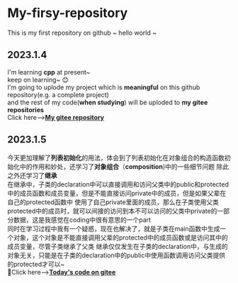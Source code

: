 # My-firsy-repository
This is my  first repository on github ~ hello world ~
## 2023.1.4
I'm learning **cpp** at present~  
keep on learning~ :blush:   
I'm going to uplode my project which is **meaningful** on this github repository(e.g. a complete project)  
and the rest of my code(**when studying**) will be uploded to **my gitee repositories**   
Click here-->[**My gitee repository**](https://gitee.com/C-11nJxxs-web/study)  
## 2023.1.5
今天更加理解了**列表初始化**的用法，体会到了列表初始化在对象组合的构造函数初始化中的作用和妙处，还学习了**对象组合**（**composition**)中的一些细节问题
除此之外还学习了**继承**  
在继承中，子类的declaration中可以直接调用和访问父类中的public和protected中的成员函数和成员变量，但是不能直接访问private中的成员，但是如果父辈在自己的protected函数中
使用了自己private里面的成员，那么在子类使用父类protected中的成员时，就可以间接的访问到本不可以访问的父类中private的一部分数据，这是我感觉在coding中很有意思的一个part  
同时在学习过程中我有一个疑惑，现在也解决了，就是子类在main函数中生成一个对象，这个对象是不能直接调用父辈的protected中的成员函数或是访问其中的成员变量，尽管子类继承了父类
继承仅仅发生在子类的declaration中，与生成的对象无关，只能是在子类的declaration中的public中使用函数调用访问父类提供的protected才可以~  
🐇Click here-->[**Today's code on gitee**](https://gitee.com/C-11nJxxs-web/study/tree/master/cpp/2023.1.5)
